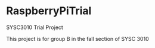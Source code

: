 RaspberryPiTrial
================

SYSC3010 Trial Project

This project is for group B in the fall section of SYSC 3010
